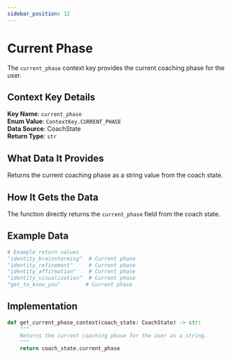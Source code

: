 ```yaml
---
sidebar_position: 12
---
```


# Current Phase

The `current_phase` context key provides the current coaching phase for the user.

## Context Key Details

**Key Name**: `current_phase`  
**Enum Value**: `ContextKey.CURRENT_PHASE`  
**Data Source**: CoachState  
**Return Type**: `str`

## What Data It Provides

Returns the current coaching phase as a string value from the coach state.

## How It Gets the Data

The function directly returns the `current_phase` field from the coach state.

## Example Data

```python
# Example return values
"identity_brainstorming"  # Current phase
"identity_refinement"     # Current phase
"identity_affirmation"    # Current phase
"identity_visualization"  # Current phase
"get_to_know_you"        # Current phase
```

## Implementation

```python
def get_current_phase_context(coach_state: CoachState) -> str:
    """
    Returns the current coaching phase for the user as a string.
    """
    return coach_state.current_phase
```
